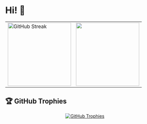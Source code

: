 # Hi! 👋

<table>
  <tr>
    <td>
      <a href="https://git.io/streak-stats">
        <img height=200 src="https://github-readme-streak-stats.herokuapp.com?user=Kodotautas&hide_border=true&theme=nord&hide_current_streak=true&hide_longest_streak=true" alt="GitHub Streak" />
      </a>
    </td>
    <td>
      <a href="https://git.io/streak-stats">
        <img height=200 src ="https://github-readme-stats.vercel.app/api/top-langs/?username=Kodotautas&layout=compact&hide_border=true&theme=nord&bg_color=00000000&langs_count=6&hide=jupyter%20notebook,shell,tex,css,php">
      </a>
    </td>
  </tr>
</table>

## 🏆 GitHub Trophies

<p align="center">
  <a href="https://github.com/ryo-ma/github-profile-trophy">
    <img src="https://github-profile-trophy.vercel.app/?username=Kodotautas&theme=nord&column=7" alt="GitHub Trophies" />
  </a>
</p>
